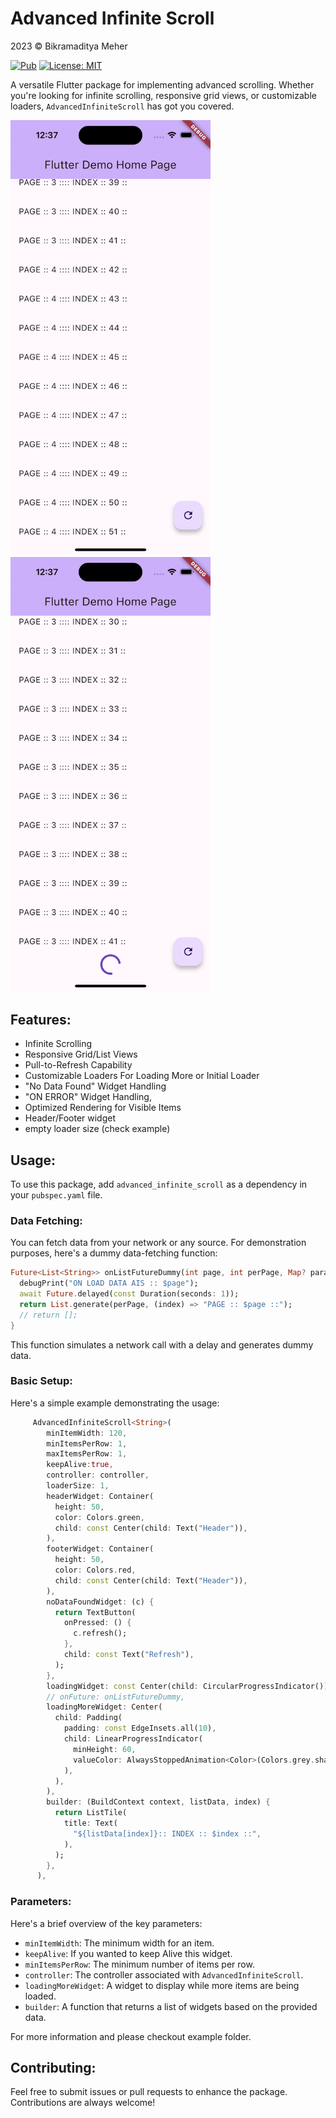 # Advanced Infinite Scroll

2023 © Bikramaditya Meher

[![Pub](https://img.shields.io/pub/v/advanced_infinite_scroll.svg)](https://pub.dartlang.org/packages/advanced_infinite_scroll) [![License: MIT](https://img.shields.io/badge/License-MIT-yellow.svg)](https://github.com/bikram0000/advanced_infinite_scroll/blob/master/LICENSE)

A versatile Flutter package for implementing advanced scrolling. Whether you're looking for infinite scrolling, responsive grid views, or customizable loaders, `AdvancedInfiniteScroll` has got you covered.

<img src="example/assets/ezgif-4-9547c1c63f.gif" width="320"> <img src="example/assets/ezgif-4-2b42dfdc9e.gif" width="320">


## Features:

- Infinite Scrolling
- Responsive Grid/List Views
- Pull-to-Refresh Capability
- Customizable Loaders For Loading More or Initial Loader
- "No Data Found" Widget Handling
- "ON ERROR" Widget Handling,
- Optimized Rendering for Visible Items
- Header/Footer widget
- empty loader size (check example)

## Usage:

To use this package, add `advanced_infinite_scroll` as a dependency in your `pubspec.yaml` file.

### Data Fetching:

You can fetch data from your network or any source. For demonstration purposes, here's a dummy data-fetching function:

```dart
Future<List<String>> onListFutureDummy(int page, int perPage, Map? params) async {
  debugPrint("ON LOAD DATA AIS :: $page");
  await Future.delayed(const Duration(seconds: 1));
  return List.generate(perPage, (index) => "PAGE :: $page ::");
  // return [];
}
```

This function simulates a network call with a delay and generates dummy data.


### Basic Setup:

Here's a simple example demonstrating the usage:

```dart
     AdvancedInfiniteScroll<String>(
        minItemWidth: 120,
        minItemsPerRow: 1,
        maxItemsPerRow: 1,
        keepAlive:true,
        controller: controller,
        loaderSize: 1,
        headerWidget: Container(
          height: 50,
          color: Colors.green,
          child: const Center(child: Text("Header")),
        ),
        footerWidget: Container(
          height: 50,
          color: Colors.red,
          child: const Center(child: Text("Header")),
        ),
        noDataFoundWidget: (c) {
          return TextButton(
            onPressed: () {
              c.refresh();
            },
            child: const Text("Refresh"),
          );
        },
        loadingWidget: const Center(child: CircularProgressIndicator()),
        // onFuture: onListFutureDummy,
        loadingMoreWidget: Center(
          child: Padding(
            padding: const EdgeInsets.all(10),
            child: LinearProgressIndicator(
              minHeight: 60,
              valueColor: AlwaysStoppedAnimation<Color>(Colors.grey.shade50),
            ),
          ),
        ),
        builder: (BuildContext context, listData, index) {
          return ListTile(
            title: Text(
              "${listData[index]}:: INDEX :: $index ::",
            ),
          );
        },
      ),
```

### Parameters:

Here's a brief overview of the key parameters:

- `minItemWidth`: The minimum width for an item.
- `keepAlive`: If you wanted to keep Alive this widget.
- `minItemsPerRow`: The minimum number of items per row.
- `controller`: The controller associated with `AdvancedInfiniteScroll`.
- `loadingMoreWidget`: A widget to display while more items are being loaded.
- `builder`: A function that returns a list of widgets based on the provided data.


For more information and please checkout example folder.


## Contributing:

Feel free to submit issues or pull requests to enhance the package. Contributions are always welcome!
